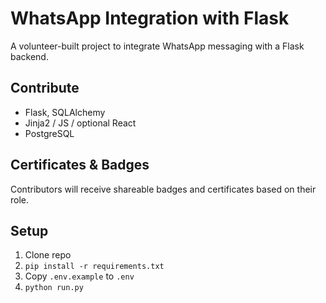 # WhatsApp Integration with Flask

A volunteer-built project to integrate WhatsApp messaging with a Flask backend.

## Contribute
- Flask, SQLAlchemy
- Jinja2 / JS / optional React
- PostgreSQL

## Certificates & Badges
Contributors will receive shareable badges and certificates based on their role.

## Setup
1. Clone repo
2. `pip install -r requirements.txt`
3. Copy `.env.example` to `.env`
4. `python run.py`
